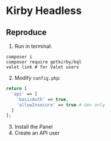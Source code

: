 # Kirby Headless

## Reproduce

1. Run in terminal:
```shell
composer i
composer require getkirby/kql
valet link # for Valet users
```

2. Modify `config.php`:
```php
return [
  'api' => [
    'basicAuth' => true,
    'allowInsecure' => true # dev only
  ]
];
```

3. Install the Panel 
4. Create an API user
